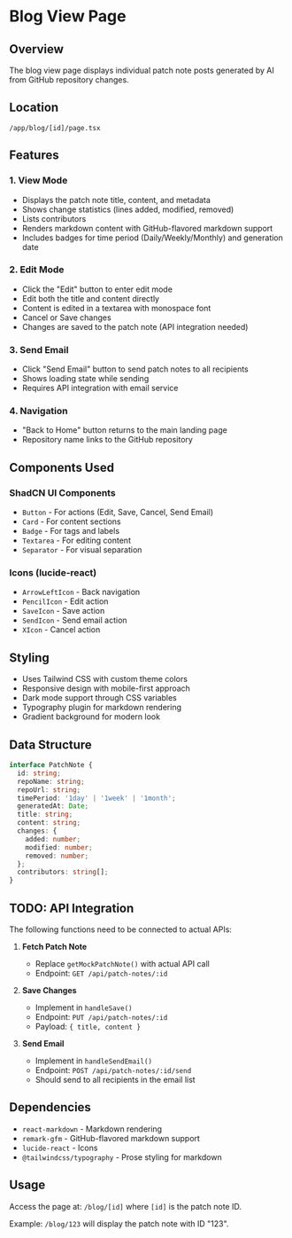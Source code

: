 # Blog View Page

## Overview
The blog view page displays individual patch note posts generated by AI from GitHub repository changes.

## Location
`/app/blog/[id]/page.tsx`

## Features

### 1. **View Mode**
- Displays the patch note title, content, and metadata
- Shows change statistics (lines added, modified, removed)
- Lists contributors
- Renders markdown content with GitHub-flavored markdown support
- Includes badges for time period (Daily/Weekly/Monthly) and generation date

### 2. **Edit Mode**
- Click the "Edit" button to enter edit mode
- Edit both the title and content directly
- Content is edited in a textarea with monospace font
- Cancel or Save changes
- Changes are saved to the patch note (API integration needed)

### 3. **Send Email**
- Click "Send Email" button to send patch notes to all recipients
- Shows loading state while sending
- Requires API integration with email service

### 4. **Navigation**
- "Back to Home" button returns to the main landing page
- Repository name links to the GitHub repository

## Components Used

### ShadCN UI Components
- `Button` - For actions (Edit, Save, Cancel, Send Email)
- `Card` - For content sections
- `Badge` - For tags and labels
- `Textarea` - For editing content
- `Separator` - For visual separation

### Icons (lucide-react)
- `ArrowLeftIcon` - Back navigation
- `PencilIcon` - Edit action
- `SaveIcon` - Save action
- `SendIcon` - Send email action
- `XIcon` - Cancel action

## Styling
- Uses Tailwind CSS with custom theme colors
- Responsive design with mobile-first approach
- Dark mode support through CSS variables
- Typography plugin for markdown rendering
- Gradient background for modern look

## Data Structure

```typescript
interface PatchNote {
  id: string;
  repoName: string;
  repoUrl: string;
  timePeriod: '1day' | '1week' | '1month';
  generatedAt: Date;
  title: string;
  content: string;
  changes: {
    added: number;
    modified: number;
    removed: number;
  };
  contributors: string[];
}
```

## TODO: API Integration

The following functions need to be connected to actual APIs:

1. **Fetch Patch Note**
   - Replace `getMockPatchNote()` with actual API call
   - Endpoint: `GET /api/patch-notes/:id`

2. **Save Changes**
   - Implement in `handleSave()`
   - Endpoint: `PUT /api/patch-notes/:id`
   - Payload: `{ title, content }`

3. **Send Email**
   - Implement in `handleSendEmail()`
   - Endpoint: `POST /api/patch-notes/:id/send`
   - Should send to all recipients in the email list

## Dependencies

- `react-markdown` - Markdown rendering
- `remark-gfm` - GitHub-flavored markdown support
- `lucide-react` - Icons
- `@tailwindcss/typography` - Prose styling for markdown

## Usage

Access the page at: `/blog/[id]` where `[id]` is the patch note ID.

Example: `/blog/123` will display the patch note with ID "123".

